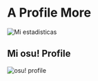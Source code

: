 
# A Profile More

![Mi estadisticas](https://github-readme-stats.vercel.app/api?username=RetrogisusDEV&theme=merko&show_icons=true)

## Mi osu! Profile

![osu! profile](https://media.discordapp.net/attachments/951478655006179438/1230564886522888322/profile_user_41.png?ex=6633c7db&is=662152db&hm=042968253489148fcf75003bcb75e9b3a47a5edf84215e4d6290a65c14570107&)
